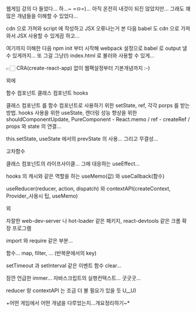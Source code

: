 웹게임 강의 다 들었다... 하...~ =ㅁ=)...
아직 온전히 내것이 되진 않았지만...
그래도 꽤 많은 개념들을 이해할 수 있었다...

cdn 으로 가져와
script 에 작성하고
JSX 오류나는거 본 다음
babel 도 cdn 으로 가져와서 JSX 사용할 수 있게끔 하고...

여기까지 이해한 다음
npm init 부터 시작해
webpack 설정으로 babel 로 output 낼 수 있게까지... 또 그걸 그냥(!) index.html 로 불러와 사용할 수 있게... 

👉🏻 CRA(create-react-app) 없이 웹팩설정부터 기본개념까지 :-)

외에

함수 컴포넌트
클래스 컴포넌트
hooks

클래스 컴포넌트 를 함수 컴포넌트로 사용하기 위한 setState, ref, 각각 porps 를 받는 방법.
hooks 사용을 위한 useState, 렌더링 성능 향상을 위한 shouldComponentUpdate, PureComponent - React.memo / ref - createRef / props 와 state 의 연결...

this.setState, useState 에서의 prevState 의 사용... 그리고 무결성...

고차함수

클래스 컴포넌트의 라이프사이클... 
그에 대응하는 useEffect...

hooks 의 캐시와 같은 역할을 하는 useMemo(값) 와 useCallback(함수)

useReducer(reducer, action, dispatch) 와 contextAPI(createContext, Provider_사용시 팁, useMemo)

외

자잘한 web-dev-server 나 hot-loader 같은 패키지, react-devtools 같은 크롬 확장 프로그램

import 와 require 같은 부분...

함수... map, filter, ... (반복문에서의 key)

setTimeout 과 setInterval 같은 이벤트 함수 clear...

잠깐 언급한 immer... 
자바스크립트의 실행컨텍스트...
굿굿굿... 

reducer 랑 contextAPI 는 조금 더 볼 필요가 있을 듯 U__U)

+어떤 게임에서 어떤 개념을 다루었는지...개요정리하기~*
